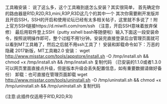 工具箱安装：
说了这么多，这个工具箱到底怎么安装？其实很简单，
首先确定你的路由器是R1D,R2D,R3,mini,R3P,R3D这几个的其中一个
其次你需要刷开发版并且开启SSH，SSH的开启和使用论坛已经有太多相关帖子，这里就不多说了！附上官方SSH链接https://d.miwifi.com/rom/ssh （注意，开启SSH意味着放弃保修）
最后用软件登上SSH（putty xshell bash等随便啦）输入下面这一段安装命令，按照说明操作即可，整个过程不用1分钟。安装完直接登录后台管理页面就可以看到MT工具箱了，然后之后就不用ssh工具了！
安装和卸载命令如下：万恶的隐藏
2017新版，MT工具箱2.0
安装：
wget http://www.misstar.com/tools/appstore/install.sh -O /tmp/install.sh && chmod +x /tmp/install.sh && /tmp/install.sh
复制代码
（已安装的1.1.0或者1.3.0可以网页里面直接点升级，但是版本升级会丢失配置信息，如有重要数据请做好备份）
卸载：也可直接在管理页面卸载
wget http://www.misstar.com/tools/uninstall.sh -O /tmp/uninstall.sh && chmod +x /tmp/uninstall.sh && /tmp/uninstall.sh
复制代码

(注意:此插件仅适用于R1D,R2D,R3)

